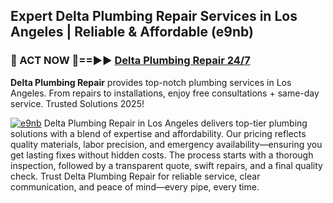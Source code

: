 ## Expert Delta Plumbing Repair Services in Los Angeles | Reliable & Affordable (e9nb)  

<h3>🚿 ACT NOW 🌟==►► <a href="https://tinyurl.com/2ne6vx2x" rel="nofollow">Delta Plumbing Repair 24/7</a></h3>

**Delta Plumbing Repair** provides top-notch plumbing services in Los Angeles. From repairs to installations, enjoy free consultations + same-day service. Trusted Solutions 2025!

[![e9nb](https://i.imgur.com/4PFF4AK.jpeg)](https://tinyurl.com/2ne6vx2x)
Delta Plumbing Repair in Los Angeles delivers top-tier plumbing solutions with a blend of expertise and affordability. Our pricing reflects quality materials, labor precision, and emergency availability—ensuring you get lasting fixes without hidden costs. The process starts with a thorough inspection, followed by a transparent quote, swift repairs, and a final quality check. Trust Delta Plumbing Repair for reliable service, clear communication, and peace of mind—every pipe, every time.